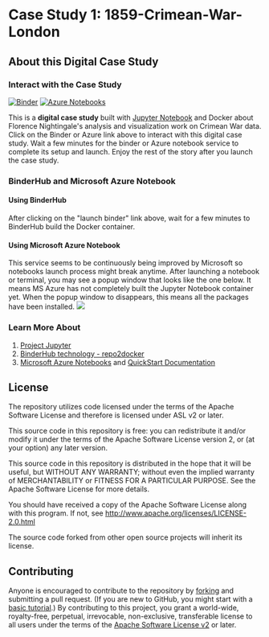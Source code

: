 # Case Study 1: 1859-Crimean-War-London

## About this Digital Case Study

### Interact with the Case Study

[![Binder](https://beta.mybinder.org/badge.svg)](https://beta.mybinder.org/v2/gh/PHI-Case-Studies/1859-Crimean-War-Mortality/master) [![Azure Notebooks](https://notebooks.azure.com/launch.png)](https://notebooks.azure.com/import/gh/PHI-Case-Studies/1859-Crimean-War-Mortality) 

This is a **digital case study** built with [Jupyter Notebook](https://jupyter.org/) and Docker about Florence Nightingale's analysis and visualization work on Crimean War data. Click on the Binder or Azure link above to interact with this digital case study. Wait a few minutes for the binder or Azure notebook service to complete its setup and launch. Enjoy the rest of the story after you launch the case study.

### BinderHub and Microsoft Azure Notebook
#### Using BinderHub
After clicking on the "launch binder" link above, wait for a few minutes to BinderHub build the Docker container.

#### Using Microsoft Azure Notebook
This service seems to be continuously being improved by Microsoft so notebooks launch process might break anytime. After launching a notebook or terminal, you may see a popup window that looks like the one below. It means MS Azure has not completely built the Jupyter Notebook container yet. When the popup window to disappears, this means all the packages have been installed.
![](./images/azurenb-wait.png)

### Learn More About
1. [Project Jupyter](https://jupyter.org/)
2. [BinderHub technology - repo2docker](https://repo2docker.readthedocs.io/en/latest/)
3. [Microsoft Azure Notebooks](https://notebooks.azure.com/) and [QuickStart Documentation](https://docs.microsoft.com/en-us/azure/notebooks/)


## License
The repository utilizes code licensed under the terms of the Apache Software
License and therefore is licensed under ASL v2 or later.

This source code in this repository is free: you can redistribute it and/or modify it under
the terms of the Apache Software License version 2, or (at your option) any
later version.

This source code in this repository is distributed in the hope that it will be useful, but WITHOUT ANY
WARRANTY; without even the implied warranty of MERCHANTABILITY or FITNESS FOR A
PARTICULAR PURPOSE. See the Apache Software License for more details.

You should have received a copy of the Apache Software License along with this
program. If not, see http://www.apache.org/licenses/LICENSE-2.0.html

The source code forked from other open source projects will inherit its license.

## Contributing
Anyone is encouraged to contribute to the repository by [forking](https://help.github.com/articles/fork-a-repo)
and submitting a pull request. (If you are new to GitHub, you might start with a
[basic tutorial](https://help.github.com/articles/set-up-git).) By contributing
to this project, you grant a world-wide, royalty-free, perpetual, irrevocable,
non-exclusive, transferable license to all users under the terms of the
[Apache Software License v2](http://www.apache.org/licenses/LICENSE-2.0.html) or
later.

